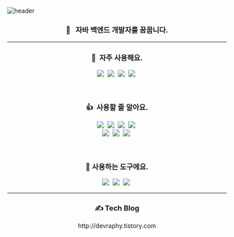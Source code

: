 
<!--
**devraphy/devraphy** is a ✨ _special_ ✨ repository because its `README.md` (this file) appears on your GitHub profile.

Here are some ideas to get you started:

- 🔭 I’m currently working on ...
- 🌱 I’m currently learning ...
- 👯 I’m looking to collaborate on ...
- 🤔 I’m looking for help with ...
- 💬 Ask me about ...
- 📫 How to reach me: ...
- 😄 Pronouns: ...
- ⚡ Fun fact: ...
-->

![header](https://capsule-render.vercel.app/api?type=waving&color=0:00C9FF,50:40E0D0,100:FF8C00&height=300&section=header&text=Gyun%20Hyoung%20Lee&fontColor=FFFFFF&fontSize=65&fontAlign=36&fontAlignY=35&animation=fadeIn&desc=꾸준함의%20가치를%20아는%20개발자&descAlign=24&descSize=25&descAlignY=58)


<h3 align="center">🚀 &nbsp; 자바 백엔드 개발자를 꿈꿉니다.</h3>
<hr>
<h3 align="center">📌 &nbsp;자주 사용해요.</h3>
<p align="center">
 <a href="#"><img src="https://img.shields.io/badge/Java-3673A5?style=flat-square&logo=Java&logoColor=white"/></a>&nbsp;
 <a href="#"><img src="https://img.shields.io/badge/Spring-68aa3b?style=flat-square&logo=Spring&logoColor=white"/></a>&nbsp; 
 <a href="#"><img src="https://img.shields.io/badge/SpringBoot-68aa3b?style=flat-square&logo=SpringBoot&logoColor=white"/></a>&nbsp;
 <a href="#"><img src="https://img.shields.io/badge/JPA-darkgreen?style=flat-square&logo=Spring&logoColor=white"/></a>&nbsp;
</p>
<br/>
<h3 align="center"> 👍 &nbsp;사용할 줄 알아요.</h3>
<p align="center">
 <a href="#"><img src="https://img.shields.io/badge/-HTML-orange?style=flat-square&logo=HTML5&logoColor=white"/></a>&nbsp  
 <a href="#"><img src="https://img.shields.io/badge/-CSS3-304CDC?style=flat-square&logo=CSS3&logoColor=white"/></a>&nbsp  
 <a href="#"><img src="https://img.shields.io/badge/-JavaScript-yellow?style=flat-square&logo=JavaScript&logoColor=white"/></a>&nbsp 
 <a href="#"><img src="https://img.shields.io/badge/Vue.js-00b97a?style=flat-square&logo=vue.js&logoColor=white"/></a>&nbsp
 <br/>
 <a href="#"><img src="https://img.shields.io/badge/-Python-3673A5?style=flat-square&logo=Python&logoColor=white"/></a>&nbsp
 <a href="#"><img src="https://img.shields.io/badge/MySQL-F29111?style=flat-square&logo=mysql&logoColor=white"/></a>&nbsp
 <a href="#"><img src="https://img.shields.io/badge/Oracle-ED0000?style=flat-square&logo=oracle&logoColor=white"/></a>&nbsp
</p>

<br/>

<h3 align="center"> 🔧&nbsp;사용하는 도구에요.</h3>
<p align="center">
 <a href="#"><img src="https://img.shields.io/badge/-IntelliJ%20IDEA-%23000000?style=flat-square&logo=IntelliJ%20IDEA&logoColor=white"/></a>&nbsp  
 <a href="#"><img src="https://img.shields.io/badge/-GitHub-%23181717?style=flat-square&logo=GitHub&logoColor=white"/></a>&nbsp
 <a href="#"><img src="https://img.shields.io/badge/-Postman-%23FF6C37?style=flat-square&logo=Postman&logoColor=white"/></a>&nbsp
</p>
 
 <hr>
 <h3 align="center">✍️ Tech Blog</h3>
 <p align="center"> http://devraphy.tistory.com </p>
